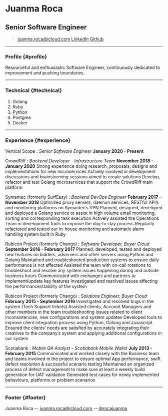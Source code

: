 # Juanma Roca
## Senior Software Engineer

> [juanma.roca@icloud.com](juanma.roca@icloud.com)
> [LinkedIn](linkedin.com/in/rocajuanma/)
> [Github](https://github.com/rocajuanma)

-----

### Profile {#profile}

Resourceful and enthusiastic Software Engineer, continuously dedicated to improvement and pushing boundaries.

-----

### Technical {#technical}

1. Golang
2. Ruby
3. Python
4. Postgres
5. Docker

-----

### Experience {#experience}

Vertical Scope
: *Senior Software Engineer*
  __January 2020 - Present__
 
CrowdRiff
: *Backend Developer - Infrastructure Team*
  __November 2018 - January 2020__
  Strong experience doing research, proposals, designs and implementations for new microservices
  Actively involved in development discussions and brainstorming sessions aimed to create solutions
  Develop, refactor and test Golang microservices that support the CrowdRiff main platform

Symantec (formerly SurfEasy)
: *Backend DevOps Engineer*
  __February 2017 – November 2018__
  Optimized proxy servers, daemon services, RESTful API’s and monitoring platforms on Symantec’s VPN
  Planned, designed, developed and deployed a Golang service to assist in high volume email monitoring, sorting and corresponding task execution
  Actively assisted the Operations Team in development tools to improve the day-to-day process
  Regularly refactored and tested our in-house monitoring and automatic alarm handling system built in Ruby

Rubicon Project (formerly Chango)
: *Software Developer, Buyer Cloud*
  __September 2016 - February 2017__
  Planned, developed, tested and deployed new features on bidders, adservers and other servers using Python and Golang
  Maintained and troubleshooted production systems to ensure daily performance is not affected
  Assisted the team with on-call rotations to troubleshoot and resolve any system issues happening during and outside business hours
  Communicated with exchanges and partners to implement/update key features
  Investigated and resolved issues affecting the performance/stability of the system

Rubicon Project (formerly Chango)
: *Solutions Engineer, Buyer Cloud*
  __February 2015 - September 2016__
  Investigated and resolved bugs in the system (Tech Support tickets)
  Assisted clients, Account Managers and other members in the team troubleshooting issues related to client inconsistencies, new configurations and system updates
  Developed tools to improve client integration process using Python, Golang and Javascript
  Ensured the clients’ needs are satisfied by accurately integrating their creatives to the company’s system and applying additional configurations in our system

Scotiabank
: *Mobile QA Analyst - Scotiabank Mobile Wallet*
  __July 2013 - February 2015__
  Communicated and worked closely with the Business team and teams involved in the project to ensure optimal App performance, swift defect resolution & successful scenario testing
  Maintained an organized process of defect management to make sure at least a weekly build generation for UAT validation
  Generated test cases for newly implemented behaviours, platforms or problem scenarios

-----

### Footer {#footer}

Juanma Roca -- [juanma.roca@icloud.com](juanma.roca@icloud.com) -- [@rocajuanma](linkedin.com/in/rocajuanma)